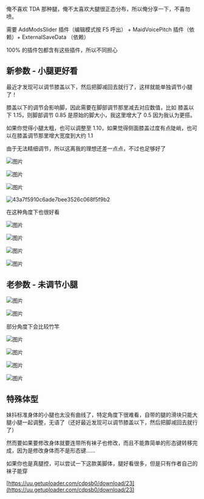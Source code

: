 俺不喜欢 TDA 那种腿，俺不太喜欢大腿很正态分布，所以俺分享一下，不喜勿喷。


需要 AddModsSlider 插件（编辑模式按 F5 呼出） + MaidVoicePitch 插件（依赖）+ ExternalSaveData （依赖）

100% 的插件包都含有这些插件，所以不同担心

## 新参数 - 小腿更好看

最近才发现可以调节膝盖以下，然后把脚减回去就行了，这样就能单独调节小腿了！

膝盖以下的调节会影响脚，因此需要在脚部调节那里减去对应数值，比如 膝盖以下 1.15，则脚部调节 0.85 是原始的脚大小，我这里增大了 0.5 因为我认为更搭。

如果你觉得小腿太粗，也可以调整至 1.10，如果觉得侧面膝盖过度有点陡峭，也可以在膝盖调节那里增大宽度到大约 1.1

由于无法精细调节，所以这离我的理想还差一点点，不过也足够好了

![图片](https://github.com/user-attachments/assets/4242e3f8-7fc4-4579-ba3c-df4ea28eb3d2)


![图片](https://github.com/user-attachments/assets/5b24310f-e852-48dd-94b8-dec4fbac31f1)


![图片](https://github.com/user-attachments/assets/64e61f08-35d8-411c-a477-957b035aa23b)

![43a7f5910c6ade7bee3526c068f5f9b2](https://github.com/user-attachments/assets/0690b54b-a7b2-4cd4-bc6e-bdfed0e54e95)


在这种角度下也很好看

![图片](https://github.com/user-attachments/assets/dd75c552-4666-446a-b1fb-ed90beaa6d86)

![图片](https://github.com/user-attachments/assets/a8b890c9-f5cd-4a53-8109-7ed41694c1df)

![图片](https://github.com/user-attachments/assets/15f5f483-67df-413f-810f-347af94890c0)

![图片](https://github.com/user-attachments/assets/cc95d80a-e770-40eb-ad1a-16f1632e3457)


## 老参数 - 未调节小腿

![图片](https://github.com/user-attachments/assets/087eb110-7653-4387-870b-7a1344e3577e)

![图片](https://github.com/user-attachments/assets/3bd2b71c-5ee1-4090-bc5b-8922d621254a)


部分角度下会比较竹竿

![图片](https://github.com/user-attachments/assets/581af7e4-8d77-48c4-94a7-d6e7b163d887)

![图片](https://github.com/user-attachments/assets/201a4041-a52b-4c9b-a782-128ea23da692)

![图片](https://github.com/user-attachments/assets/d87b5d55-9940-4d0f-92f9-6108004bca3c)

![图片](https://github.com/user-attachments/assets/c3be714c-d2d6-4716-9214-e5c8d5100627)



## 特殊体型

妹抖标准身体的小腿也太没有曲线了，特定角度下很难看，自带的腿的滑块只能大腿小腿一起调整，无语了（还好最近发现可以调节膝盖以下，然后把脚减回去就行了）

然而要如果要修改身体就要连带所有袜子也修改，而且不能靠简单的形态键转移完成，因为是修改身体而不是形态键……

如果你也是真腿控，可以尝试一下这款美脚体，腿好看很多，但是只有作者自己的袜子能穿

[https://uu.getuploader.com/cdpsb0/download/23](https://uu.getuploader.com/cdpsb0/download/23)


